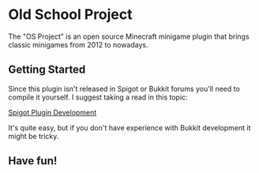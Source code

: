 # Old School Project

The "OS Project" is an open source Minecraft minigame plugin that brings classic minigames from 2012 to nowadays.

## Getting Started

Since this plugin isn't released in Spigot or Bukkit forums you'll need to compile it yourself. I suggest taking a read in this topic:

[Spigot Plugin Development](https://www.spigotmc.org/wiki/spigot-plugin-development/)

It's quite easy, but if you don't have experience with Bukkit development it might be tricky.

## Have fun!

 
